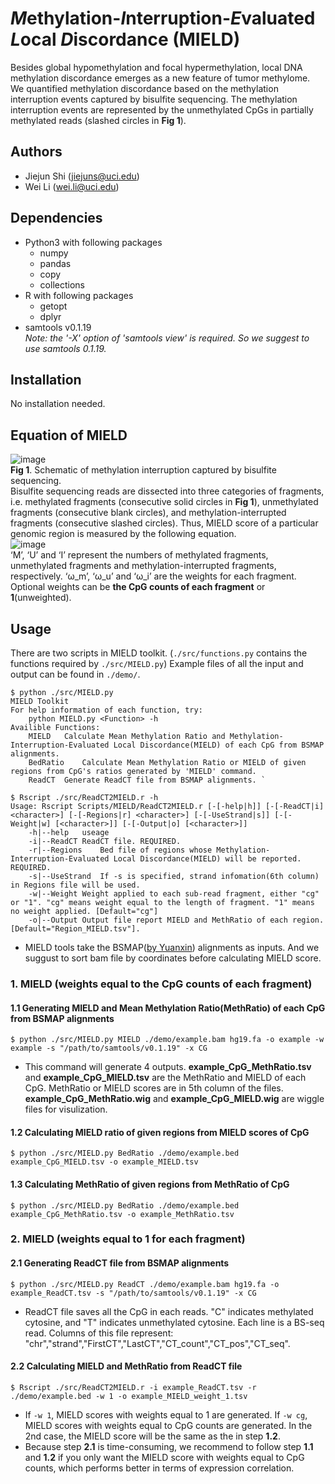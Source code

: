 # *M*ethylation-*I*nterruption-*E*valuated *L*ocal *D*iscordance (MIELD)
Besides global hypomethylation and focal hypermethylation, local DNA methylation discordance emerges as a new feature of tumor methylome. We quantified methylation discordance based on the methylation interruption events captured by bisulfite sequencing. The methylation interruption events are represented by the unmethylated CpGs in partially methylated reads (slashed circles in **Fig 1**).
## Authors
- Jiejun Shi (jiejuns@uci.edu)
- Wei Li (wei.li@uci.edu)
## Dependencies
- Python3 with following packages
  - numpy
  - pandas
  - copy
  - collections
- R with following packages
  - getopt
  - dplyr
- samtools v0.1.19  
*Note: the '-X' option of 'samtools view' is required. So we suggest to use samtools 0.1.19.*
## Installation
No installation needed.
## Equation of MIELD
![image](https://github.com/JiejunShi/methylation_interruption/blob/master/images/MIELD_schematic.png)  
**Fig 1**. Schematic of methylation interruption captured by bisulfite sequencing.  
Bisulfite sequencing reads are dissected into three categories of fragments, i.e. methylated fragments (consecutive solid circles in **Fig 1**), unmethylated fragments (consecutive blank circles), and methylation-interrupted fragments (consecutive slashed circles). Thus, MIELD score of a particular genomic region is measured by the following equation.  
![image](https://github.com/JiejunShi/methylation_interruption/blob/master/images/MIELD_Equation.png)  
‘M’, ‘U’ and ‘I’ represent the numbers of methylated fragments, unmethylated fragments and methylation-interrupted fragments, respectively. ‘ω_m’, ‘ω_u’ and ‘ω_i’ are the weights for each fragment. Optional weights can be **the CpG counts of each fragment** or **1**(unweighted).
## Usage
There are two scripts in MIELD toolkit. (`./src/functions.py` contains the functions required by `./src/MIELD.py`) Example files of all the input and output can be found in `./demo/`.

	$ python ./src/MIELD.py
 	MIELD Toolkit
 	For help information of each function, try:
		python MIELD.py <Function> -h
	Availible Functions:
		MIELD	Calculate Mean Methylation Ratio and Methylation-Interruption-Evaluated Local Discordance(MIELD) of each CpG from BSMAP alignments.
		BedRatio	Calculate Mean Methylation Ratio or MIELD of given regions from CpG's ratios generated by 'MIELD' command.
		ReadCT	Generate ReadCT file from BSMAP alignments. `  

	$ Rscript ./src/ReadCT2MIELD.r -h
	Usage: Rscript Scripts/MIELD/ReadCT2MIELD.r [-[-help|h]] [-[-ReadCT|i] <character>] [-[-Regions|r] <character>] [-[-UseStrand|s]] [-[-Weight|w] [<character>]] [-[-Output|o] [<character>]]
		-h|--help	useage
		-i|--ReadCT	ReadCT file. REQUIRED.
		-r|--Regions	Bed file of regions whose Methylation-Interruption-Evaluated Local Discordance(MIELD) will be reported. REQUIRED.
		-s|--UseStrand	If -s is specified, strand infomation(6th column) in Regions file will be used.
		-w|--Weight	Weight applied to each sub-read fragment, either "cg" or "1". "cg" means weight equal to the length of fragment. "1" means no weight applied. [Default="cg"]
		-o|--Output	Output file report MIELD and MethRatio of each region. [Default="Region_MIELD.tsv"].

  - MIELD tools take the BSMAP([by Yuanxin](https://sites.google.com/a/brown.edu/bioinformatics-in-biomed/bsmap-for-methylation)) alignments as inputs. And we suggust to sort bam file by coordinates before calculating MIELD score.

### 1. MIELD (weights equal to the CpG counts of each fragment)
#### 1.1 Generating MIELD and Mean Methylation Ratio(MethRatio) of each CpG from BSMAP alignments

	$ python ./src/MIELD.py MIELD ./demo/example.bam hg19.fa -o example -w example -s "/path/to/samtools/v0.1.19" -x CG

  - This command will generate 4 outputs. **example_CpG_MethRatio.tsv** and **example_CpG_MIELD.tsv** are the MethRatio and MIELD of each CpG. MethRatio or MIELD scores are in 5th column of the files. **example_CpG_MethRatio.wig** and **example_CpG_MIELD.wig** are wiggle files for visulization. 

#### 1.2 Calculating MIELD ratio of given regions from MIELD scores of CpG

	$ python ./src/MIELD.py BedRatio ./demo/example.bed example_CpG_MIELD.tsv -o example_MIELD.tsv

#### 1.3 Calculating MethRatio of given regions from MethRatio of CpG

	$ python ./src/MIELD.py BedRatio ./demo/example.bed example_CpG_MethRatio.tsv -o example_MethRatio.tsv

### 2. MIELD (weights equal to 1 for each fragment)
#### 2.1 Generating ReadCT file from BSMAP alignments

	$ python ./src/MIELD.py ReadCT ./demo/example.bam hg19.fa -o example_ReadCT.tsv -s "/path/to/samtools/v0.1.19" -x CG

  - ReadCT file saves all the CpG in each reads. "C" indicates methylated cytosine, and "T" indicates unmethylated cytosine. Each line is a BS-seq read. Columns of this file represent: "chr","strand","FirstCT","LastCT","CT_count","CT_pos","CT_seq".

#### 2.2 Calculating MIELD and MethRatio from ReadCT file

	$ Rscript ./src/ReadCT2MIELD.r -i example_ReadCT.tsv -r ./demo/example.bed -w 1 -o example_MIELD_weight_1.tsv
	
  - If `-w 1`, MIELD scores with weights equal to 1 are generated. If `-w cg`, MIELD scores with weights equal to CpG counts are generated. In the 2nd case, the MIELD score will be the same as the in step **1.2**. 
  - Because step **2.1** is time-consuming, we recommend to follow step **1.1** and **1.2** if you only want the MIELD score with weights equal to CpG counts, which performs better in terms of expression correlation.

